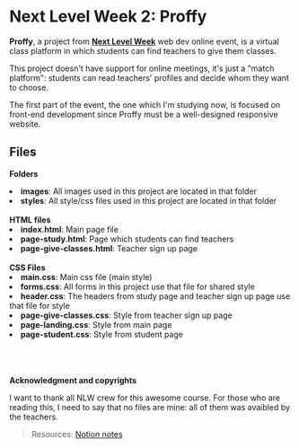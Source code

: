 # Next Level Week 2: Proffy
<p><b>Proffy</b>, a project from <a href="nextlevelweek.com"><b>Next Level Week</b></a> web dev online event, is a virtual class platform in which students can find teachers to give them classes.</p>
<p>This project doesn't have support for online meetings, it's just a "match platform": students can read teachers' profiles and decide whom they want to choose.</p>
<p>The first part of the event, the one which I'm studying now, is focused on front-end development since Proffy must be a well-designed responsive website.</p>


## Files
<b>Folders</b>
<li><b>images</b>: All images used in this project are located in that folder </li>
<li><b>styles</b>: All style/css files used in this project are located in that folder </li>
<br>
<b>HTML files</b>
<li><b>index.html</b>: Main page file</li>
<li><b>page-study.html</b>: Page which students can find teachers</li> 
<li><b>page-give-classes.html</b>: Teacher sign up page </li>
<br>
<b>CSS Files</b>
<li><b>main.css</b>: Main css file (main style)</li>
<li><b>forms.css</b>: All forms in this project use that file for shared style</li>
<li><b>header.css</b>: The headers from study page and teacher sign up page use that file for style</li>
<li><b>page-give-classes.css</b>: Style from teacher sign up page</li>
<li><b>page-landing.css</b>: Style from main page</li>
<li><b>page-student.css</b>: Style from student page</li>





</br>
</br>
</br>


<b>Acknowledgment and copyrights</b>
<p>I want to thank all NLW crew for this awesome course. For those who are reading this, I need to say that no files are mine: all of them was avaibled by the teachers.</p>

> Resources: <a href="https://www.notion.so/Front-end-ab15ef64dbe7459aba38364cf60af9d2">Notion notes</a>
